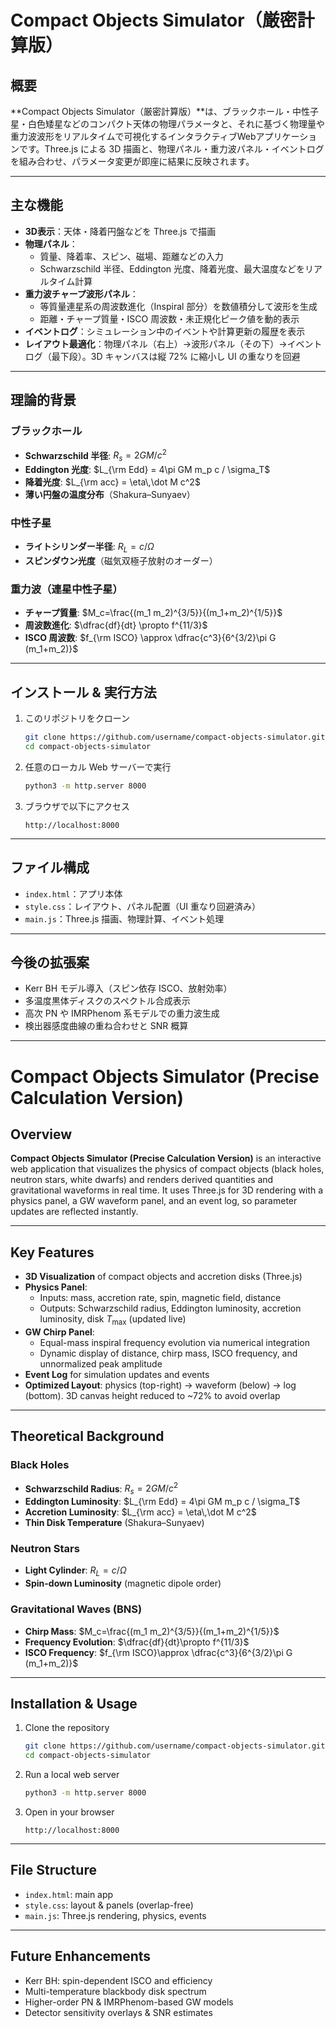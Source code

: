 # Compact Objects Simulator（厳密計算版）

## 概要
**Compact Objects Simulator（厳密計算版）**は、ブラックホール・中性子星・白色矮星などのコンパクト天体の物理パラメータと、それに基づく物理量や重力波波形をリアルタイムで可視化するインタラクティブWebアプリケーションです。Three.js による 3D 描画と、物理パネル・重力波パネル・イベントログを組み合わせ、パラメータ変更が即座に結果に反映されます。

---

## 主な機能
- **3D表示**：天体・降着円盤などを Three.js で描画  
- **物理パネル**：  
  - 質量、降着率、スピン、磁場、距離などの入力  
  - Schwarzschild 半径、Eddington 光度、降着光度、最大温度などをリアルタイム計算  
- **重力波チャープ波形パネル**：  
  - 等質量連星系の周波数進化（Inspiral 部分）を数値積分して波形を生成  
  - 距離・チャープ質量・ISCO 周波数・未正規化ピーク値を動的表示  
- **イベントログ**：シミュレーション中のイベントや計算更新の履歴を表示  
- **レイアウト最適化**：物理パネル（右上）→波形パネル（その下）→イベントログ（最下段）。3D キャンバスは縦 72% に縮小し UI の重なりを回避

---

## 理論的背景
### ブラックホール
- **Schwarzschild 半径**: $R_s = 2GM/c^2$  
- **Eddington 光度**: $L_{\rm Edd} = 4\pi GM m_p c / \sigma_T$  
- **降着光度**: $L_{\rm acc} = \eta\,\dot M c^2$  
- **薄い円盤の温度分布**（Shakura–Sunyaev）

### 中性子星
- **ライトシリンダー半径**: $R_L = c/\Omega$  
- **スピンダウン光度**（磁気双極子放射のオーダー）

### 重力波（連星中性子星）
- **チャープ質量**: $M_c=\frac{(m_1 m_2)^{3/5}}{(m_1+m_2)^{1/5}}$  
- **周波数進化**: $\dfrac{df}{dt} \propto f^{11/3}$  
- **ISCO 周波数**: $f_{\rm ISCO} \approx \dfrac{c^3}{6^{3/2}\pi G (m_1+m_2)}$

---

## インストール & 実行方法
1. このリポジトリをクローン  
    ```bash
    git clone https://github.com/username/compact-objects-simulator.git
    cd compact-objects-simulator
    ```
2. 任意のローカル Web サーバーで実行  
    ```bash
    python3 -m http.server 8000
    ```
3. ブラウザで以下にアクセス  
    ```
    http://localhost:8000
    ```

---

## ファイル構成
- `index.html`：アプリ本体  
- `style.css`：レイアウト、パネル配置（UI 重なり回避済み）  
- `main.js`：Three.js 描画、物理計算、イベント処理  

---

## 今後の拡張案
- Kerr BH モデル導入（スピン依存 ISCO、放射効率）  
- 多温度黒体ディスクのスペクトル合成表示  
- 高次 PN や IMRPhenom 系モデルでの重力波生成  
- 検出器感度曲線の重ね合わせと SNR 概算  


---

# Compact Objects Simulator (Precise Calculation Version)

## Overview
**Compact Objects Simulator (Precise Calculation Version)** is an interactive web application that visualizes the physics of compact objects (black holes, neutron stars, white dwarfs) and renders derived quantities and gravitational waveforms in real time. It uses Three.js for 3D rendering with a physics panel, a GW waveform panel, and an event log, so parameter updates are reflected instantly.

---

## Key Features
- **3D Visualization** of compact objects and accretion disks (Three.js)  
- **Physics Panel**:  
  - Inputs: mass, accretion rate, spin, magnetic field, distance  
  - Outputs: Schwarzschild radius, Eddington luminosity, accretion luminosity, disk $T_{\max}$ (updated live)  
- **GW Chirp Panel**:  
  - Equal-mass inspiral frequency evolution via numerical integration  
  - Dynamic display of distance, chirp mass, ISCO frequency, and unnormalized peak amplitude  
- **Event Log** for simulation updates and events  
- **Optimized Layout**: physics (top-right) → waveform (below) → log (bottom). 3D canvas height reduced to ~72% to avoid overlap

---

## Theoretical Background
### Black Holes
- **Schwarzschild Radius**: $R_s = 2GM/c^2$  
- **Eddington Luminosity**: $L_{\rm Edd} = 4\pi GM m_p c / \sigma_T$  
- **Accretion Luminosity**: $L_{\rm acc} = \eta\,\dot M c^2$  
- **Thin Disk Temperature** (Shakura–Sunyaev)

### Neutron Stars
- **Light Cylinder**: $R_L=c/\Omega$  
- **Spin-down Luminosity** (magnetic dipole order)

### Gravitational Waves (BNS)
- **Chirp Mass**: $M_c=\frac{(m_1 m_2)^{3/5}}{(m_1+m_2)^{1/5}}$  
- **Frequency Evolution**: $\dfrac{df}{dt}\propto f^{11/3}$  
- **ISCO Frequency**: $f_{\rm ISCO}\approx \dfrac{c^3}{6^{3/2}\pi G (m_1+m_2)}$

---

## Installation & Usage
1. Clone the repository  
    ```bash
    git clone https://github.com/username/compact-objects-simulator.git
    cd compact-objects-simulator
    ```
2. Run a local web server  
    ```bash
    python3 -m http.server 8000
    ```
3. Open in your browser  
    ```
    http://localhost:8000
    ```

---

## File Structure
- `index.html`: main app  
- `style.css`: layout & panels (overlap-free)  
- `main.js`: Three.js rendering, physics, events  

---

## Future Enhancements
- Kerr BH: spin-dependent ISCO and efficiency  
- Multi-temperature blackbody disk spectrum  
- Higher-order PN & IMRPhenom-based GW models  
- Detector sensitivity overlays & SNR estimates  

